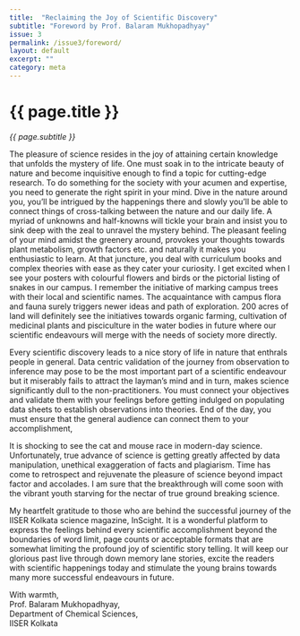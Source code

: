 ```yaml
---
title:  "Reclaiming the Joy of Scientific Discovery"
subtitle: "Foreword by Prof. Balaram Mukhopadhyay"
issue: 3
permalink: /issue3/foreword/
layout: default
excerpt: ""
category: meta
---
```


# {{ page.title }}

_{{ page.subtitle }}_


The pleasure of science resides in the joy of attaining certain knowledge that unfolds the mystery of life. One must soak in to the intricate beauty of nature and become inquisitive enough to find a topic for cutting-edge research. To do something for the society with your acumen and expertise, you need to generate the right spirit in your mind. Dive in the nature around you, you’ll be intrigued by the happenings there and slowly you’ll be able to connect things of cross-talking between the nature and our daily life. A myriad of unknowns and half-knowns will tickle your brain and insist you to sink deep with the zeal to unravel the mystery behind. The pleasant feeling of your mind amidst the greenery around, provokes your thoughts towards plant metabolism, growth factors etc. and naturally it makes you enthusiastic to learn. At that juncture, you deal with curriculum books and complex theories with ease as they cater your curiosity. I get excited when I see your posters with colourful flowers and birds or the pictorial listing of snakes in our campus. I remember the initiative of marking campus trees with their local and scientific names. The acquaintance with campus flora and fauna surely triggers newer ideas and path of exploration. 200 acres of land will definitely see the initiatives towards organic farming, cultivation of medicinal plants and pisciculture in the water bodies in future where our scientific endeavours will merge with the needs of society more directly. 

Every scientific discovery leads to a nice story of life in nature that enthrals people in general. Data centric validation of the journey from observation to inference may pose to be the most important part of a scientific endeavour but it miserably fails to attract the layman’s mind and in turn, makes science significantly dull to the non-practitioners. You must connect your objectives and validate them with your feelings before getting indulged on populating data sheets to establish observations into theories. End of the day, you must ensure that the general audience can connect them to your accomplishment, 

It is shocking to see the cat and mouse race in modern-day science. Unfortunately, true advance of science is getting greatly affected by data manipulation, unethical exaggeration of facts and plagiarism. Time has come to retrospect and rejuvenate the pleasure of science beyond impact factor and accolades. I am sure that the breakthrough will come soon with the vibrant youth starving for the nectar of true ground breaking science. 

My heartfelt gratitude to those who are behind the successful journey of the IISER Kolkata science magazine, InScight. It is a wonderful platform to express the feelings behind every scientific accomplishment beyond the boundaries of word limit, page counts or acceptable formats that are somewhat limiting the profound joy of scientific story telling. It will keep our glorious past live through down memory lane stories, excite the readers with scientific happenings today and stimulate the young brains towards many more successful endeavours in future.   

With warmth,<br>
Prof.&nbsp;Balaram Mukhopadhyay,<br>
Department of Chemical Sciences,<br>
IISER Kolkata
